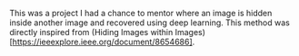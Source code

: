 This was a project I had a chance to mentor where an image is hidden inside another image and recovered using deep learning. This method was directly inspired from (Hiding Images within Images)[https://ieeexplore.ieee.org/document/8654686].
